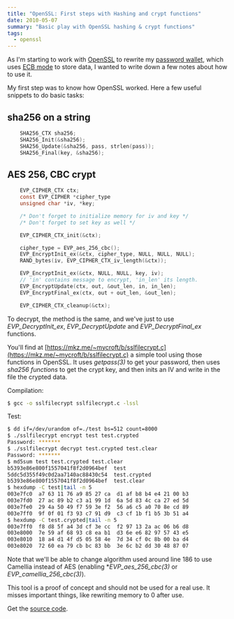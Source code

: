 ```yaml
---
title: "OpenSSL: First steps with Hashing and crypt functions"
date: 2010-05-07
summary: "Basic play with OpenSSL hashing & crypt functions"
tags:
  - openssl
---
```


As I'm starting to work with [OpenSSL](https://www.openssl.org/) to rewrite my [password wallet](http://github.com/mycroft/mnkPasswordKeeper), which uses [ECB mode](http://en.wikipedia.org/wiki/Block_cipher_modes_of_operation) to store data, I wanted to write down a few notes about how to use it.

My first step was to know how OpenSSL worked. Here a few useful snippets to do basic tasks:

sha256 on a string
------------------

```c
    SHA256_CTX sha256;
    SHA256_Init(&sha256);
    SHA256_Update(&sha256, pass, strlen(pass));
    SHA256_Final(key, &sha256);
```

AES 256, CBC crypt
------------------

```c
    EVP_CIPHER_CTX ctx;
    const EVP_CIPHER *cipher_type
    unsigned char *iv, *key;

    /* Don't forget to initialize memory for iv and key */
    /* Don't forget to set key as well */

    EVP_CIPHER_CTX_init(&ctx);

    cipher_type = EVP_aes_256_cbc();
    EVP_EncryptInit_ex(&ctx, cipher_type, NULL, NULL, NULL);
    RAND_bytes(iv, EVP_CIPHER_CTX_iv_length(&ctx));

    EVP_EncryptInit_ex(&ctx, NULL, NULL, key, iv);
    // 'in' contains message to encrypt, 'in_len' its length.
    EVP_EncryptUpdate(ctx, out, &out_len, in, in_len);
    EVP_EncryptFinal_ex(ctx, out + out_len, &out_len);

    EVP_CIPHER_CTX_cleanup(&ctx);
```

To decrypt, the method is the same, and we've just to use *EVP_DecryptInit_ex*, *EVP_DecryptUpdate* and *EVP_DecryptFinal_ex* functions.

You'll find at [https://mkz.me/~mycroft/b/sslfilecrypt.c](https://mkz.me/~mycroft/b/sslfilecrypt.c) a simple tool using those functions in OpenSSL. It uses *getpass(3)* to get your password, then uses *sha256 functions* to get the crypt key, and then inits an IV and write in the file the crypted data.

Compilation:
```sh
$ gcc -o sslfilecrypt sslfilecrypt.c -lssl
```

Test:
```sh
$ dd if=/dev/urandom of=./test bs=512 count=8000
$ ./sslfilecrypt encrypt test test.crypted
Password: *******
$ ./sslfilecrypt decrypt test.crypted test.clear
Password: *******
$ md5sum test test.crypted test.clear
b5393e86e800f1557041f8f2d0964bef  test
5ddc5d355f49c0d2aa7140ac88430c54  test.crypted
b5393e86e800f1557041f8f2d0964bef  test.clear
$ hexdump -C test|tail -n 5
003e7fc0  a7 63 11 76 a9 85 27 ca  d1 af b8 b4 e4 21 00 b3
003e7fd0  27 ac 89 b2 c3 a1 99 1d  6a 5d 83 4c ca 27 ed 5d
003e7fe0  29 4a 50 49 f7 59 3e f2  56 a6 c5 a0 70 8e cd 89
003e7ff0  9f 0f 01 f3 93 c7 91 d9  c3 cf 1b f1 b5 3b 51 a4
$ hexdump -C test.crypted|tail -n 5
003e7ff0  f8 d8 5f a4 3d cf 3e cc  f2 97 13 2a ac 06 b6 d8
003e8000  7e 59 af 68 93 c8 ea b1  d3 6e e6 82 97 57 43 e5
003e8010  18 a4 d1 4f d5 05 58 4e  7d 34 cf 0c 8b 00 ba d4
003e8020  72 60 ea 79 cb bc 83 bb  3e 6c b2 dd 30 48 87 07
```

Note that we'll be able to change algorithm used around line 186 to use Camellia instead of AES (enabling **EVP_aes_256_cbc(3)* or *EVP_camellia_256_cbc(3)*).

This tool is a proof of concept and should not be used for a real use. It misses important things, like rewriting memory to 0 after use.

Get the [source code](https://mkz.me/~mycroft/b/sslfilecrypt.c).
